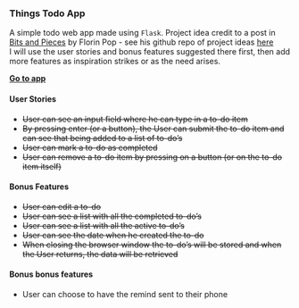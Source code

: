 ### Things Todo App
A simple todo web app made using `Flask`. Project idea credit to a post in [Bits and Pieces](https://blog.bitsrc.io/15-app-ideas-to-build-and-level-up-your-coding-skills-28612c72a3b1)
by Florin Pop - see his github repo of project ideas [here](https://github.com/florinpop17/app-ideas)  
I will use the user stories and bonus features suggested there first, then add more features as 
inspiration strikes or as the need arises.

**[Go to app](https://dtuiyot-todo-stage.herokuapp.com/)** 

#### User Stories
* ~~User can see an input field where he can type in a to-do item~~
* ~~By pressing enter (or a button), the User can submit the to-do item and can see that being added to a list of to-do’s~~
* ~~User can mark a to-do as completed~~
* ~~User can remove a to-do item by pressing on a button (or on the to-do item itself)~~

#### Bonus Features
* ~~User can edit a to-do~~
* ~~User can see a list with all the completed to-do’s~~
* ~~User can see a list with all the active to-do’s~~
* ~~User can see the date when he created the to-do~~
* ~~When closing the browser window the to-do’s will be stored and when the User returns, the data will be retrieved~~

#### Bonus bonus features
* User can choose to have the remind sent to their phone